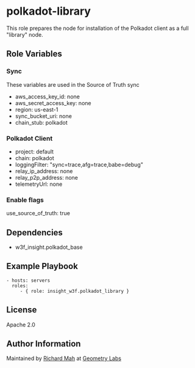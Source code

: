 polkadot-library
=========

This role prepares the node for installation of the Polkadot client as a full "library" node.

Role Variables
--------------

### Sync
These variables are used in the Source of Truth sync

- aws_access_key_id: none
- aws_secret_access_key: none
- region: us-east-1
- sync_bucket_uri: none
- chain_stub: polkadot

### Polkadot Client
- project: default
- chain: polkadot
- loggingFilter: "sync=trace,afg=trace,babe=debug"
- relay_ip_address: none
- relay_p2p_address: none
- telemetryUrl: none

### Enable flags
use_source_of_truth: true

Dependencies
------------

- w3f_insight.polkadot_base

Example Playbook
----------------

    - hosts: servers
      roles:
         - { role: insight_w3f.polkadot_library }

License
-------

Apache 2.0

Author Information
------------------

Maintained by [Richard Mah](https://github.com/shinyfoil) at [Geometry Labs](https://github.com/geometry-labs)
